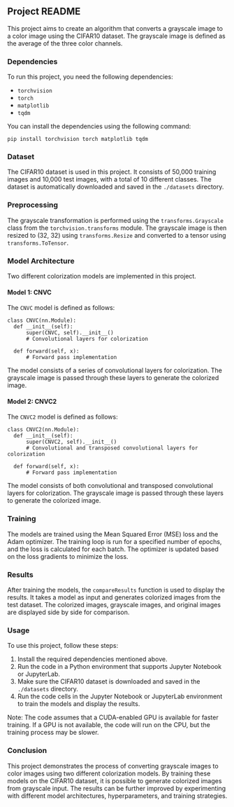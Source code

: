 ## Project README

This project aims to create an algorithm that converts a grayscale image to a color image using the CIFAR10 dataset. The grayscale image is defined as the average of the three color channels.

### Dependencies

To run this project, you need the following dependencies:

- `torchvision`
- `torch`
- `matplotlib`
- `tqdm`

You can install the dependencies using the following command:

```
pip install torchvision torch matplotlib tqdm
```

### Dataset

The CIFAR10 dataset is used in this project. It consists of 50,000 training images and 10,000 test images, with a total of 10 different classes. The dataset is automatically downloaded and saved in the `./datasets` directory.

### Preprocessing

The grayscale transformation is performed using the `transforms.Grayscale` class from the `torchvision.transforms` module. The grayscale image is then resized to (32, 32) using `transforms.Resize` and converted to a tensor using `transforms.ToTensor`.

### Model Architecture

Two different colorization models are implemented in this project.

#### Model 1: CNVC

The `CNVC` model is defined as follows:

```
class CNVC(nn.Module):
  def __init__(self):
      super(CNVC, self).__init__()
      # Convolutional layers for colorization

  def forward(self, x):
      # Forward pass implementation
```

The model consists of a series of convolutional layers for colorization. The grayscale image is passed through these layers to generate the colorized image.

#### Model 2: CNVC2

The `CNVC2` model is defined as follows:

```
class CNVC2(nn.Module):
  def __init__(self):
      super(CNVC2, self).__init__()
      # Convolutional and transposed convolutional layers for colorization

  def forward(self, x):
      # Forward pass implementation
```

The model consists of both convolutional and transposed convolutional layers for colorization. The grayscale image is passed through these layers to generate the colorized image.

### Training

The models are trained using the Mean Squared Error (MSE) loss and the Adam optimizer. The training loop is run for a specified number of epochs, and the loss is calculated for each batch. The optimizer is updated based on the loss gradients to minimize the loss.

### Results

After training the models, the `compareResults` function is used to display the results. It takes a model as input and generates colorized images from the test dataset. The colorized images, grayscale images, and original images are displayed side by side for comparison.

### Usage

To use this project, follow these steps:

1. Install the required dependencies mentioned above.
2. Run the code in a Python environment that supports Jupyter Notebook or JupyterLab.
3. Make sure the CIFAR10 dataset is downloaded and saved in the `./datasets` directory.
4. Run the code cells in the Jupyter Notebook or JupyterLab environment to train the models and display the results.

Note: The code assumes that a CUDA-enabled GPU is available for faster training. If a GPU is not available, the code will run on the CPU, but the training process may be slower.

### Conclusion

This project demonstrates the process of converting grayscale images to color images using two different colorization models. By training these models on the CIFAR10 dataset, it is possible to generate colorized images from grayscale input. The results can be further improved by experimenting with different model architectures, hyperparameters, and training strategies.